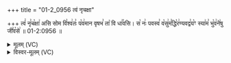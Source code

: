 +++
title = "01-2_0956 त्वं नृचक्षा"

+++
त्वं꣢ नृ꣣च꣡क्षा꣢ असि सोम वि꣣श्व꣢तः꣣ प꣡व꣢मान वृषभ꣣ ता꣡ वि धा꣢꣯वसि। स꣡ नः꣢ पवस्व꣣ व꣡सु꣢म꣣द्धि꣡र꣢ण्यवद्व꣣य꣡ꣳ स्या꣢म꣣ भु꣡व꣢ने꣢षु जी꣣व꣡से꣢ ॥ 01-2:0956 ॥

<details><summary>मूलम् (VC)</summary>

त्वं꣢ नृ꣣च꣡क्षा꣢ असि सोम वि꣣श्व꣢तः꣣ प꣡व꣢मान वृषभ꣣ ता꣡ वि धा꣢꣯वसि । स꣡ नः꣢ पवस्व꣣ व꣡सु꣢म꣣द्धि꣡र꣢ण्यवद्व꣣य꣡ꣳ स्या꣢म꣣ भु꣡व꣢नेषु जी꣣व꣡से꣢ ॥९५६॥
</details>

<details><summary>विस्वर-मूलम् (VC)</summary>

त्वं नृचक्षा असि सोम विश्वतः पवमान वृषभ ता वि धावसि । स नः पवस्व वसुमद्धिरण्यवद्वयꣳ स्याम भुवनेषु जीवसे ॥९५६॥
</details>